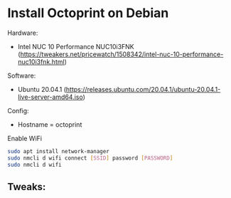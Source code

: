 # Install Octoprint on Debian

Hardware:
 - Intel NUC 10 Performance NUC10i3FNK (https://tweakers.net/pricewatch/1508342/intel-nuc-10-performance-nuc10i3fnk.html)

Software:
 - Ubuntu 20.04.1 (https://releases.ubuntu.com/20.04.1/ubuntu-20.04.1-live-server-amd64.iso)
 
Config:
 - Hostname = octoprint

Enable WiFi
```bash
sudo apt install network-manager
sudo nmcli d wifi connect [SSID] password [PASSWORD]
sudo nmcli d wifi
```

Tweaks:
 - 
